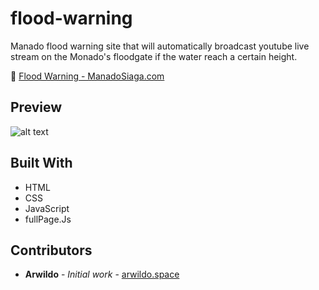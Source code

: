 # flood-warning
Manado flood warning site that will automatically broadcast youtube live stream on the Monado's floodgate if the water reach a certain height.

:mega: [Flood Warning - ManadoSiaga.com](https://www.arwildo.space/flood-warning/)

## Preview
![alt text](https://www.arwildo.space/assets/images/flood-warning.png "Website Preview")

## Built With

* HTML
* CSS
* JavaScript
* fullPage.Js

## Contributors

* **Arwildo** - *Initial work* - [arwildo.space](http://www.arwildo.space/)
